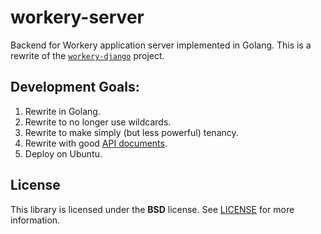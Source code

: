 # workery-server
Backend for Workery application server implemented in Golang. This is a rewrite of the [``workery-django``](https://github.com/over55/workery-django) project.

## Development Goals:
1. Rewrite in Golang.
2. Rewrite to no longer use wildcards.
3. Rewrite to make simply (but less powerful) tenancy.
4. Rewrite with good [API documents](https://github.com/over55/workery-server/wiki).
5. Deploy on Ubuntu.

## License
This library is licensed under the **BSD** license. See [LICENSE](LICENSE) for more information.
